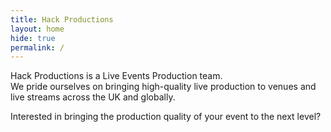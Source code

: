 ```yaml
---
title: Hack Productions
layout: home
hide: true
permalink: /
---
```


Hack Productions is a Live Events Production team.<br/>
We  pride ourselves on bringing high-quality live production to venues and live streams across the UK and globally.

Interested in bringing the production quality of your event to the next level?
